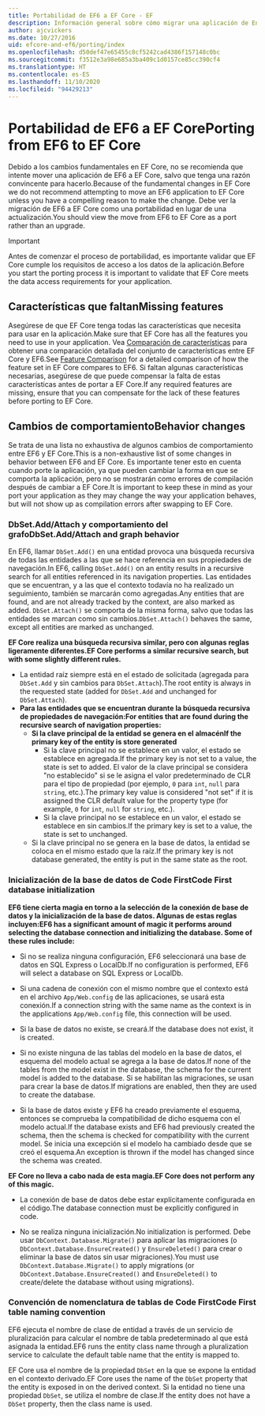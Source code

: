 ```yaml
---
title: Portabilidad de EF6 a EF Core - EF
description: Información general sobre cómo migrar una aplicación de Entity Framework 6 a Entity Framework Core
author: ajcvickers
ms.date: 10/27/2016
uid: efcore-and-ef6/porting/index
ms.openlocfilehash: d50def47e65455c8cf5242cad4386f157148c0bc
ms.sourcegitcommit: f3512e3a98e685a3ba409c1d0157ce85cc390cf4
ms.translationtype: HT
ms.contentlocale: es-ES
ms.lasthandoff: 11/10/2020
ms.locfileid: "94429213"
---
```

# <a name="porting-from-ef6-to-ef-core"></a><span data-ttu-id="b9da2-103">Portabilidad de EF6 a EF Core</span><span class="sxs-lookup"><span data-stu-id="b9da2-103">Porting from EF6 to EF Core</span></span>

<span data-ttu-id="b9da2-104">Debido a los cambios fundamentales en EF Core, no se recomienda que intente mover una aplicación de EF6 a EF Core, salvo que tenga una razón convincente para hacerlo.</span><span class="sxs-lookup"><span data-stu-id="b9da2-104">Because of the fundamental changes in EF Core we do not recommend attempting to move an EF6 application to EF Core unless you have a compelling reason to make the change.</span></span>
<span data-ttu-id="b9da2-105">Debe ver la migración de EF6 a EF Core como una portabilidad en lugar de una actualización.</span><span class="sxs-lookup"><span data-stu-id="b9da2-105">You should view the move from EF6 to EF Core as a port rather than an upgrade.</span></span>

> [!IMPORTANT]
> <span data-ttu-id="b9da2-106">Antes de comenzar el proceso de portabilidad, es importante validar que EF Core cumple los requisitos de acceso a los datos de la aplicación.</span><span class="sxs-lookup"><span data-stu-id="b9da2-106">Before you start the porting process it is important to validate that EF Core meets the data access requirements for your application.</span></span>

## <a name="missing-features"></a><span data-ttu-id="b9da2-107">Características que faltan</span><span class="sxs-lookup"><span data-stu-id="b9da2-107">Missing features</span></span>

<span data-ttu-id="b9da2-108">Asegúrese de que EF Core tenga todas las características que necesita para usar en la aplicación.</span><span class="sxs-lookup"><span data-stu-id="b9da2-108">Make sure that EF Core has all the features you need to use in your application.</span></span> <span data-ttu-id="b9da2-109">Vea [Comparación de características](xref:efcore-and-ef6/index) para obtener una comparación detallada del conjunto de características entre EF Core y EF6.</span><span class="sxs-lookup"><span data-stu-id="b9da2-109">See [Feature Comparison](xref:efcore-and-ef6/index) for a detailed comparison of how the feature set in EF Core compares to EF6.</span></span> <span data-ttu-id="b9da2-110">Si faltan algunas características necesarias, asegúrese de que puede compensar la falta de estas características antes de portar a EF Core.</span><span class="sxs-lookup"><span data-stu-id="b9da2-110">If any required features are missing, ensure that you can compensate for the lack of these features before porting to EF Core.</span></span>

## <a name="behavior-changes"></a><span data-ttu-id="b9da2-111">Cambios de comportamiento</span><span class="sxs-lookup"><span data-stu-id="b9da2-111">Behavior changes</span></span>

<span data-ttu-id="b9da2-112">Se trata de una lista no exhaustiva de algunos cambios de comportamiento entre EF6 y EF Core.</span><span class="sxs-lookup"><span data-stu-id="b9da2-112">This is a non-exhaustive list of some changes in behavior between EF6 and EF Core.</span></span> <span data-ttu-id="b9da2-113">Es importante tener esto en cuenta cuando porte la aplicación, ya que pueden cambiar la forma en que se comporta la aplicación, pero no se mostrarán como errores de compilación después de cambiar a EF Core.</span><span class="sxs-lookup"><span data-stu-id="b9da2-113">It is important to keep these in mind as your port your application as they may change the way your application behaves, but will not show up as compilation errors after swapping to EF Core.</span></span>

### <a name="dbsetaddattach-and-graph-behavior"></a><span data-ttu-id="b9da2-114">DbSet.Add/Attach y comportamiento del grafo</span><span class="sxs-lookup"><span data-stu-id="b9da2-114">DbSet.Add/Attach and graph behavior</span></span>

<span data-ttu-id="b9da2-115">En EF6, llamar `DbSet.Add()` en una entidad provoca una búsqueda recursiva de todas las entidades a las que se hace referencia en sus propiedades de navegación.</span><span class="sxs-lookup"><span data-stu-id="b9da2-115">In EF6, calling `DbSet.Add()` on an entity results in a recursive search for all entities referenced in its navigation properties.</span></span> <span data-ttu-id="b9da2-116">Las entidades que se encuentran, y a las que el contexto todavía no ha realizado un seguimiento, también se marcarán como agregadas.</span><span class="sxs-lookup"><span data-stu-id="b9da2-116">Any entities that are found, and are not already tracked by the context, are also marked as added.</span></span> <span data-ttu-id="b9da2-117">`DbSet.Attach()` se comporta de la misma forma, salvo que todas las entidades se marcan como sin cambios.</span><span class="sxs-lookup"><span data-stu-id="b9da2-117">`DbSet.Attach()` behaves the same, except all entities are marked as unchanged.</span></span>

<span data-ttu-id="b9da2-118">**EF Core realiza una búsqueda recursiva similar, pero con algunas reglas ligeramente diferentes.**</span><span class="sxs-lookup"><span data-stu-id="b9da2-118">**EF Core performs a similar recursive search, but with some slightly different rules.**</span></span>

* <span data-ttu-id="b9da2-119">La entidad raíz siempre está en el estado de solicitada (agregada para `DbSet.Add` y sin cambios para `DbSet.Attach`).</span><span class="sxs-lookup"><span data-stu-id="b9da2-119">The root entity is always in the requested state (added for `DbSet.Add` and unchanged for `DbSet.Attach`).</span></span>
* <span data-ttu-id="b9da2-120">**Para las entidades que se encuentran durante la búsqueda recursiva de propiedades de navegación:**</span><span class="sxs-lookup"><span data-stu-id="b9da2-120">**For entities that are found during the recursive search of navigation properties:**</span></span>
  * <span data-ttu-id="b9da2-121">**Si la clave principal de la entidad se genera en el almacén**</span><span class="sxs-lookup"><span data-stu-id="b9da2-121">**If the primary key of the entity is store generated**</span></span>
    * <span data-ttu-id="b9da2-122">Si la clave principal no se establece en un valor, el estado se establece en agregada.</span><span class="sxs-lookup"><span data-stu-id="b9da2-122">If the primary key is not set to a value, the state is set to added.</span></span> <span data-ttu-id="b9da2-123">El valor de la clave principal se considera "no establecido" si se le asigna el valor predeterminado de CLR para el tipo de propiedad (por ejemplo, `0` para `int`, `null` para `string`, etc.).</span><span class="sxs-lookup"><span data-stu-id="b9da2-123">The primary key value is considered "not set" if it is assigned the CLR default value for the property type (for example, `0` for `int`, `null` for `string`, etc.).</span></span>
    * <span data-ttu-id="b9da2-124">Si la clave principal no se establece en un valor, el estado se establece en sin cambios.</span><span class="sxs-lookup"><span data-stu-id="b9da2-124">If the primary key is set to a value, the state is set to unchanged.</span></span>
  * <span data-ttu-id="b9da2-125">Si la clave principal no se genera en la base de datos, la entidad se coloca en el mismo estado que la raíz.</span><span class="sxs-lookup"><span data-stu-id="b9da2-125">If the primary key is not database generated, the entity is put in the same state as the root.</span></span>

### <a name="code-first-database-initialization"></a><span data-ttu-id="b9da2-126">Inicialización de la base de datos de Code First</span><span class="sxs-lookup"><span data-stu-id="b9da2-126">Code First database initialization</span></span>

<span data-ttu-id="b9da2-127">**EF6 tiene cierta magia en torno a la selección de la conexión de base de datos y la inicialización de la base de datos. Algunas de estas reglas incluyen:**</span><span class="sxs-lookup"><span data-stu-id="b9da2-127">**EF6 has a significant amount of magic it performs around selecting the database connection and initializing the database. Some of these rules include:**</span></span>

* <span data-ttu-id="b9da2-128">Si no se realiza ninguna configuración, EF6 seleccionará una base de datos en SQL Express o LocalDb.</span><span class="sxs-lookup"><span data-stu-id="b9da2-128">If no configuration is performed, EF6 will select a database on SQL Express or LocalDb.</span></span>

* <span data-ttu-id="b9da2-129">Si una cadena de conexión con el mismo nombre que el contexto está en el archivo `App/Web.config` de las aplicaciones, se usará esta conexión.</span><span class="sxs-lookup"><span data-stu-id="b9da2-129">If a connection string with the same name as the context is in the applications `App/Web.config` file, this connection will be used.</span></span>

* <span data-ttu-id="b9da2-130">Si la base de datos no existe, se creará.</span><span class="sxs-lookup"><span data-stu-id="b9da2-130">If the database does not exist, it is created.</span></span>

* <span data-ttu-id="b9da2-131">Si no existe ninguna de las tablas del modelo en la base de datos, el esquema del modelo actual se agrega a la base de datos.</span><span class="sxs-lookup"><span data-stu-id="b9da2-131">If none of the tables from the model exist in the database, the schema for the current model is added to the database.</span></span> <span data-ttu-id="b9da2-132">Si se habilitan las migraciones, se usan para crear la base de datos.</span><span class="sxs-lookup"><span data-stu-id="b9da2-132">If migrations are enabled, then they are used to create the database.</span></span>

* <span data-ttu-id="b9da2-133">Si la base de datos existe y EF6 ha creado previamente el esquema, entonces se comprueba la compatibilidad de dicho esquema con el modelo actual.</span><span class="sxs-lookup"><span data-stu-id="b9da2-133">If the database exists and EF6 had previously created the schema, then the schema is checked for compatibility with the current model.</span></span> <span data-ttu-id="b9da2-134">Se inicia una excepción si el modelo ha cambiado desde que se creó el esquema.</span><span class="sxs-lookup"><span data-stu-id="b9da2-134">An exception is thrown if the model has changed since the schema was created.</span></span>

<span data-ttu-id="b9da2-135">**EF Core no lleva a cabo nada de esta magia.**</span><span class="sxs-lookup"><span data-stu-id="b9da2-135">**EF Core does not perform any of this magic.**</span></span>

* <span data-ttu-id="b9da2-136">La conexión de base de datos debe estar explícitamente configurada en el código.</span><span class="sxs-lookup"><span data-stu-id="b9da2-136">The database connection must be explicitly configured in code.</span></span>

* <span data-ttu-id="b9da2-137">No se realiza ninguna inicialización.</span><span class="sxs-lookup"><span data-stu-id="b9da2-137">No initialization is performed.</span></span> <span data-ttu-id="b9da2-138">Debe usar `DbContext.Database.Migrate()` para aplicar las migraciones (o `DbContext.Database.EnsureCreated()` y `EnsureDeleted()` para crear o eliminar la base de datos sin usar migraciones).</span><span class="sxs-lookup"><span data-stu-id="b9da2-138">You must use `DbContext.Database.Migrate()` to apply migrations (or `DbContext.Database.EnsureCreated()` and `EnsureDeleted()` to create/delete the database without using migrations).</span></span>

### <a name="code-first-table-naming-convention"></a><span data-ttu-id="b9da2-139">Convención de nomenclatura de tablas de Code First</span><span class="sxs-lookup"><span data-stu-id="b9da2-139">Code First table naming convention</span></span>

<span data-ttu-id="b9da2-140">EF6 ejecuta el nombre de clase de entidad a través de un servicio de pluralización para calcular el nombre de tabla predeterminado al que está asignada la entidad.</span><span class="sxs-lookup"><span data-stu-id="b9da2-140">EF6 runs the entity class name through a pluralization service to calculate the default table name that the entity is mapped to.</span></span>

<span data-ttu-id="b9da2-141">EF Core usa el nombre de la propiedad `DbSet` en la que se expone la entidad en el contexto derivado.</span><span class="sxs-lookup"><span data-stu-id="b9da2-141">EF Core uses the name of the `DbSet` property that the entity is exposed in on the derived context.</span></span> <span data-ttu-id="b9da2-142">Si la entidad no tiene una propiedad `DbSet`, se utiliza el nombre de clase.</span><span class="sxs-lookup"><span data-stu-id="b9da2-142">If the entity does not have a `DbSet` property, then the class name is used.</span></span>
